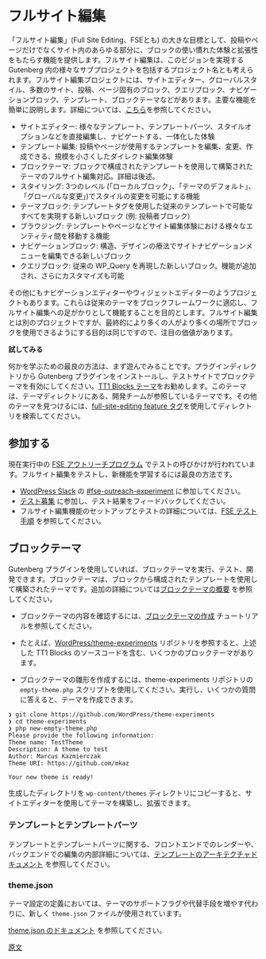 <!--
# Full Site Editing
 -->
# フルサイト編集

<!--
At the highest level, the vision of Full Site Editing is to provide a collection of features that bring the familiar experience and extendability of blocks to all parts of your site rather than just post and pages. You can think of Full Site Editing as the umbrella project name for various sub-projects within Gutenberg that make this vision possible. Projects under Full Site Editing (FSE) include everything from the Site Editor, Global Styles, numerous Site/Post/Page specific blocks, Query block, Navigation block, Templates, and block themes. What follows are brief descriptions of the major pieces with more details found [here](https://github.com/WordPress/gutenberg/issues/24551):
 -->
「フルサイト編集」(Full Site Editing、FSEとも) の大きな目標として、投稿やページだけでなくサイト内のあらゆる部分に、ブロックの使い慣れた体験と拡張性をもたらす機能を提供します。フルサイト編集は、このビジョンを実現する Gutenberg 内の様々なサブプロジェクトを包括するプロジェクト名とも考えられます。フルサイト編集プロジェクトには、サイトエディター、グローバルスタイル、多数のサイト、投稿、ページ固有のブロック、クエリブロック、ナビゲーションブロック、テンプレート、ブロックテーマなどがあります。主要な機能を簡単に説明します。詳細については、[こちら](https://github.com/WordPress/gutenberg/issues/24551)を参照してください。

<!--
- Site Editor: the cohesive experience that allows you to directly edit and navigate between various templates, template parts, styling options, and more.
- Template Editing: a scaled down direct editing experience allowing you to edit/change/create the template a post/page uses.
- Block Theme: work to allow for a theme that's built using templates composed using blocks that works with full site editing. More below.
- Styling: the feature that enables styling modifications across three levels (local blocks, theme defaults, and global modifications).
- Theme Blocks: new blocks that accomplish everything possible in traditional templates using template tags (ex: Post Author Block).
- Browsing: the feature that unlocks the ability to navigate between various entities in the site editing experience including templates, pages, etc.
- Navigation Block: a new block that allows you to edit a site's navigation menu, both in terms of structure and design.
- Query Block: a new block that replicates the classic WP_Query and allows for further customization with additional functionality.
 -->
- サイトエディター: 様々なテンプレート、テンプレートパーツ、スタイルオプションなどを直接編集し、ナビゲートする、一体化した体験
- テンプレート編集: 投稿やページが使用するテンプレートを編集、変更、作成できる、規模を小さくしたダイレクト編集体験
- ブロックテーマ: ブロックで構成されたテンプレートを使用して構築されたテーマのフルサイト編集対応。詳細は後述。
- スタイリング: 3つのレベル (「ローカルブロック」、「テーマのデフォルト」、「グローバルな変更」)でスタイルの変更を可能にする機能
- テーマブロック: テンプレートタグを使用した従来のテンプレートで可能なすべてを実現する新しいブロック (例: 投稿者ブロック)
- ブラウジング: テンプレートやページなどサイト編集体験における様々なエンティティ間を移動する機能
- ナビゲーションブロック: 構造、デザインの療法でサイトナビゲーションメニューを編集できる新しいブロック
- クエリブロック: 従来の WP_Query を再現した新しいブロック。機能が追加され、さらにカスタマイズも可能

<!--
There are other projects, like the Navigation Editor and Widget Editor, that are meant to specifically help classic themes begin adapting more to the block framework and to act as a stepping stone of sorts to Full Site Editing. These are separate projects from Full Site Editing though but are worth being aware of as they ultimately help the cause of getting more people adjusted to using blocks in more places.
 -->
その他にもナビゲーションエディターやウィジェットエディターのようプロジェクトもあります。これらは従来のテーマをブロックフレームワークに適応し、フルサイト編集への足がかりとして機能することを目的とします。フルサイト編集とは別のプロジェクトですが、最終的により多くの人がより多くの場所でブロックを使用できるようにする目的は同じですので、注目の価値があります。

<!--
**Jump in:**
 -->
**試してみる**

<!--
The best way to learn something is start playing with it. So jump in by installing the Gutenberg plugin from the plugins directory and activating a block theme on a test site. We recommend the [TT1 Blocks theme](https://wordpress.org/themes/tt1-blocks/), it is listed in the theme diretory and our development reference theme. You can find other themes in the directory using the [full-site-editing feature tag](https://wordpress.org/themes/tags/full-site-editing/).
 -->
何かを学ぶための最良の方法は、まず遊んでみることです。プラグインディレクトリから Gutenberg プラグインをインストールし、テストサイトでブロックテーマを有効にしてください。[TT1 Blocks テーマ](https://wordpress.org/themes/tt1-blocks/)をお勧めします。このテーマは、テーマディレクトリにある、開発チームが参照しているテーマです。その他のテーマを見つけるには、[full-site-editing feature タグ](https://wordpress.org/themes/tags/full-site-editing/)を使用してディレクトリを検索してください。

<!--
## Get Involved
 -->
## 参加する

<!--
An ongoing [FSE Outreach program](https://make.wordpress.org/test/handbook/full-site-editing-outreach-experiment/) is in place with calls for testing and is a great way to get involved and learn about the new features.
 -->
現在実行中の [FSE アウトリーチプログラム](https://make.wordpress.org/test/handbook/full-site-editing-outreach-experiment/) でテストの呼びかけが行われています。フルサイト編集をテストし、新機能を学習するには最良の方法です。

<!--
- Join in on [WordPress Slack](https://make.wordpress.org/chat/) at [#fse-outreach-experiment](https://wordpress.slack.com/archives/C015GUFFC00)
- Participate in the [Calls for Testing](https://make.wordpress.org/test/tag/fse-testing-call/) by testing and giving feedback.
- See detailed [How to Test FSE instructions](https://make.wordpress.org/test/handbook/full-site-editing-outreach-experiment/how-to-test-fse/) to get setup to test FSE features.
 -->
- [WordPress Slack](https://make.wordpress.org/chat/) の [#fse-outreach-experiment](https://wordpress.slack.com/archives/C015GUFFC00) に参加してください。
- [テスト募集](https://make.wordpress.org/test/tag/fse-testing-call/) に参加し、テスト結果をフィードバックしてください。
- フルサイト編集機能のセットアップとテストの詳細については、[FSE テスト手順](https://make.wordpress.org/test/handbook/full-site-editing-outreach-experiment/how-to-test-fse/) を参照してください。

<!--
## Block Themes
 -->
## ブロックテーマ

<!--
If you are using the Gutenberg plugin you can run, test, and develop block themes. Block themes are themes built using templates composed using blocks. See [block theme overview](/docs/how-to-guides/themes/block-theme-overview.md) for additional details.
 -->
Gutenberg プラグインを使用していれば、ブロックテーマを実行、テスト、開発できます。ブロックテーマは、ブロックから構成されたテンプレートを使用して構築されたテーマです。追加の詳細については[ブロックテーマの概要](https://ja.wordpress.org/team/handbook/block-editor/how-to-guides/themes/block-theme-overview/) を参照してください。

<!--
- See the [Create a Block Theme](/docs/how-to-guides/themes/create-block-theme.md) tutorial for a walk-through of the pieces of a block theme.
 -->
- ブロックテーマの内容を確認するには、[ブロックテーマの作成](https://ja.wordpress.org/team/handbook/block-editor/how-to-guides/themes/create-block-theme/) チュートリアルを参照してください。

<!--
- For examples, see the [WordPress/theme-experiments](https://github.com/WordPress/theme-experiments/) repository with several block themes there including the source for the above mentioned TT1 Blocks.
 -->
- たとえば、[WordPress/theme-experiments](https://github.com/WordPress/theme-experiments/) リポジトリを参照すると、上述した TT1 Blocks のソースコードを含む、いくつかのブロックテーマがあります。
<!--
- Use the `empty-theme.php` script from theme-experiments repo to generate a starter block theme, it will prompt you with a few questions and create a theme.
 -->
- ブロックテーマの雛形を作成するには、theme-experiments リポジトリの `empty-theme.php` スクリプトを使用してください。実行し、いくつかの質問に答えると、テーマを作成できます。

```
❯ git clone https://github.com/WordPress/theme-experiments
❯ cd theme-experiments
❯ php new-empty-theme.php
Please provide the following information:
Theme name: TestTheme
Description: A theme to test
Author: Marcus Kazmierczak
Theme URI: https://github.com/mkaz

Your new theme is ready!
```

<!--
You can then copy the generated directory to your `wp-content/themes` directory and start playing with the Site Editor to build and extend the theme.
 -->
生成したディレクトリを `wp-content/themes` ディレクトリにコピーすると、サイトエディターを使用してテーマを構築し、拡張できます。

<!--
### Template and Template Parts
 -->
### テンプレートとテンプレートパーツ

<!--
See the [architecture document on templates](/docs/explanations/architecture/full-site-editing-templates.md) for an explanation on the internals of how templates and templates parts are rendered in the frontend and edited in the backend.
 -->
テンプレートとテンプレートパーツに関する、フロントエンドでのレンダーや、バックエンドでの編集の内部詳細については、[テンプレートのアーキテクチャドキュメント](https://ja.wordpress.org/team/handbook/block-editor/explanations/architecture/full-site-editing-templates/) を参照してください。

<!--
### theme.json
 -->
### theme.json

<!--
Instead of the proliferation of theme support flags or alternative methods, a new `theme.json` file is being used to define theme settings.
 -->
テーマ設定の定義においては、テーマのサポートフラグや代替手段を増やす代わりに、新しく `theme.json` ファイルが使用されています。

[theme.json のドキュメント](https://ja.wordpress.org/team/handbook/block-editor/how-to-guides/themes/theme-json/) を参照してください。

[原文](https://github.com/WordPress/gutenberg/blob/trunk/docs/getting-started/full-site-editing.md)
